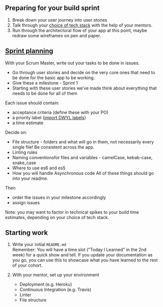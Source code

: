 ## Preparing for your build sprint
1. Break down your user journey into user stories
1. Talk through your [choice of tech stack](./tech-choices.md) with the help of your mentors.
1. Run through the architectural flow of your app at this point, maybe redraw some wireframes on pen and paper.

## [Sprint planning](https://github.com/dwyl/process-handbook#sprint-planning)

With your Scrum Master, write out your tasks to be done in issues.

- Go through user stories and decide on the very core ones that need to be done for the basic app to be working.
- Give these a milestone - Sprint 1
- Starting with these user stories we’ve made think about everything that needs to be done for all of them

Each issue should contain:
- acceptance criteria (define these with your PO)
- a priority label ([import DWYL labels](https://label-sync.herokuapp.com/login))
- a time estimate

Decide on:
- File structure - folders and what will go in them, not necessarily every single file! Be consistent across the app. 
- Linting rules
- Naming conventionsfor files and variables - camelCase, kebab-case, snake_case
- Where to use es6 and es5
- How you will handle Asynchronous code
All of these things should go into your readme.

Then
- order the issues in your milestone accordingly
- assign issues

Note: you may want to factor in technical spikes to your build time estimates, depending on your choice of tech stack.

## Starting work
1. Write your initial `README.md`  
Remember: You will have a time slot ("Today I Learned" in the 2nd week) for a quick show and tell. If you update your documentation as you go, you can use this to showcase what you have learned to the rest of your cohort.

1. With your mentor, set up your environment
    - Deployment (e.g. Heroku)
    - Continuous Integration (e.g. Travis)
    - Linter
    - File structure
